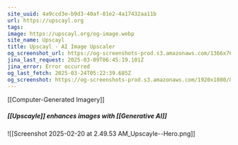 ```yaml
---
site_uuid: 4a9ccd3e-b9d3-40af-81e2-4a17432aa11b
url: https://upscayl.org
tags: 
image: https://upscayl.org/og-image.webp
site_name: Upscayl
title: Upscayl - AI Image Upscaler
og_screenshot_url: https://og-screenshots-prod.s3.amazonaws.com/1366x768/80/false/cfe28d1101cd81df250a1834fb0964fbccd0be95377182d9e281c3b3b69bc19c.jpeg
jina_last_request: 2025-03-09T06:45:19.101Z
jina_error: Error occurred
og_last_fetch: 2025-03-24T05:22:39.685Z
og_screenshot: https://og-screenshots-prod.s3.amazonaws.com/1920x1080/80/false/cfe28d1101cd81df250a1834fb0964fbccd0be95377182d9e281c3b3b69bc19c.jpeg
---
```

[[Computer-Generated Imagery]]

##### [[Upscayle]] enhances images with [[Generative AI]]
![[Screenshot 2025-02-20 at 2.49.53 AM_Upscayle--Hero.png]]
